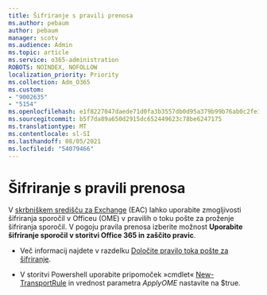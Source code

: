 ```yaml
---
title: Šifriranje s pravili prenosa
ms.author: pebaum
author: pebaum
manager: scotv
ms.audience: Admin
ms.topic: article
ms.service: o365-administration
ROBOTS: NOINDEX, NOFOLLOW
localization_priority: Priority
ms.collection: Adm_O365
ms.custom:
- "9002635"
- "5154"
ms.openlocfilehash: e1f8227047daede71d0fa3b3557db0d95a379b99b76ab0c2fe1d6ed8cc213d4a
ms.sourcegitcommit: b5f7da89a650d2915dc652449623c78be6247175
ms.translationtype: MT
ms.contentlocale: sl-SI
ms.lasthandoff: 08/05/2021
ms.locfileid: "54079466"
---
```

# <a name="encryption-with-transport-rules"></a>Šifriranje s pravili prenosa

V [skrbniškem središču za Exchange](https://go.microsoft.com/fwlink/p/?linkid=834822) (EAC) lahko uporabite zmogljivosti šifriranja sporočil v Officeu (OME) v pravilih o toku pošte za proženje šifriranja sporočil. V pogoju pravila prenosa izberite možnost **Uporabite šifriranje sporočil v storitvi Office 365 in zaščito pravic**.

- Več informacij najdete v razdelku [Določite pravilo toka pošte za šifriranje](https://docs.microsoft.com/microsoft-365/compliance/define-mail-flow-rules-to-encrypt-email).

- V storitvi Powershell uporabite pripomoček »cmdlet« [New-TransportRule](https://docs.microsoft.com/microsoft-365/compliance/define-mail-flow-rules-to-encrypt-email?view=o365-worldwide#use-exchange-online-powershell-to-create-a-mail-flow-rule-for-encrypting-email-messages-without-the-new-ome-capabilities) in vrednost parametra *ApplyOME* nastavite na $true.
